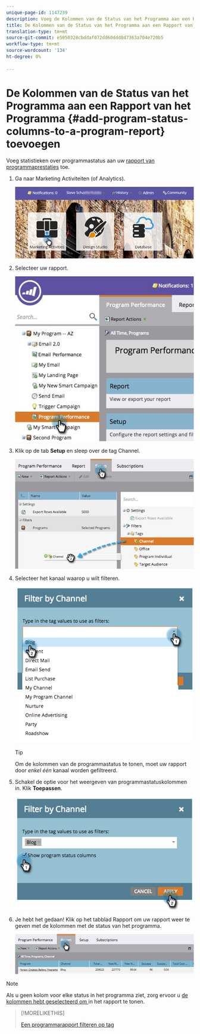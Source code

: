 ```yaml
---
unique-page-id: 1147239
description: Voeg de Kolommen van de Status van het Programma aan een Rapport van het Programma toe - Marketo Docs - de Documentatie van het Product
title: De Kolommen van de Status van het Programma aan een Rapport van het Programma toevoegen
translation-type: tm+mt
source-git-commit: e5050328cbddaf072dd60ddd8d7363a704e720b5
workflow-type: tm+mt
source-wordcount: '134'
ht-degree: 0%

---
```



# De Kolommen van de Status van het Programma aan een Rapport van het Programma {#add-program-status-columns-to-a-program-report} toevoegen

Voeg statistieken over programmastatus aan uw [rapport van programmaprestaties](/help/marketo/product-docs/core-marketo-concepts/programs/program-performance-report/create-a-program-performance-report.md) toe.

1. Ga naar Marketing Activiteiten (of Analytics).

   ![](assets/login-marketing-activities-2.png)

1. Selecteer uw rapport.

   ![](assets/emailperformance.jpg)

1. Klik op de tab **Setup** en sleep over de tag Channel.

   ![](assets/image2014-9-23-16-3a26-3a38.png)

1. Selecteer het kanaal waarop u wilt filteren.

   ![](assets/image2014-9-23-16-3a26-3a48.png)

   >[!TIP]
   >
   >Om de kolommen van de programmastatus te tonen, moet uw rapport door _enkel één_ kanaal worden gefiltreerd.

1. Schakel de optie voor het weergeven van programmastatuskolommen in. Klik **Toepassen**.

   ![](assets/image2014-9-23-16-3a26-3a53.png)

1. Je hebt het gedaan! Klik op het tabblad Rapport om uw rapport weer te geven met de kolommen met de status van het programma.

   ![](assets/programreport.jpg)

>[!NOTE]
>
>Als u geen kolom voor elke status in het programma ziet, zorg ervoor u [de kolommen hebt geselecteerd om ](/help/marketo/product-docs/reporting/basic-reporting/editing-reports/select-report-columns.md) in het rapport te tonen.

>[!MORELIKETHIS]
>
>[Een programmarapport filteren op tag](/help/marketo/product-docs/core-marketo-concepts/programs/program-performance-report/filter-a-program-report-by-tag.md)
